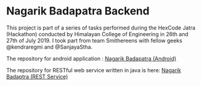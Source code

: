 # Nagarik Badapatra Backend

This project is part of a series of tasks performed during the HexCode Jatra (Hackathon) conducted by Himalayan College of Engineering in 26th and 27th of July 2019. I took part from team Smithereens with fellow geeks @kendraregmi and @SanjayaStha.

The repository for android application : [Nagarik Badapatra (Android) ](https://github.com/theoctober19th/Nagarik-Badapatra-Android)

The repository for RESTful web service written in java is here: [Nagarik Badaptra (REST Service)](https://github.com/theoctober19th/Nagarik-Badaptra-REST-Service)
